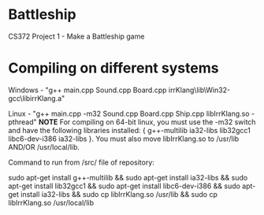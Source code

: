 Battleship
==========

CS372 Project 1 - Make a Battleship game

Compiling on different systems
================================

Windows - "g++ main.cpp Sound.cpp Board.cpp irrKlang\lib\Win32-gcc\libirrKlang.a"

Linux - "g++ main.cpp -m32 Sound.cpp Board.cpp Ship.cpp libIrrKlang.so -pthread"
**NOTE** For compiling on 64-bit linux, you must use the -m32 switch and have the following libraries installed: { g++-multilib ia32-libs lib32gcc1 libc6-dev-i386 ia32-libs }. You must also move libIrrKlang.so to /usr/lib AND/OR /usr/local/lib.

Command to run from /src/ file of repository: 

sudo apt-get install g++-multilib && sudo apt-get install ia32-libs && sudo apt-get install lib32gcc1 && sudo apt-get install  libc6-dev-i386 && sudo apt-get install ia32-libs && sudo cp libIrrKlang.so /usr/lib && sudo cp libIrrKlang.so /usr/local/lib
